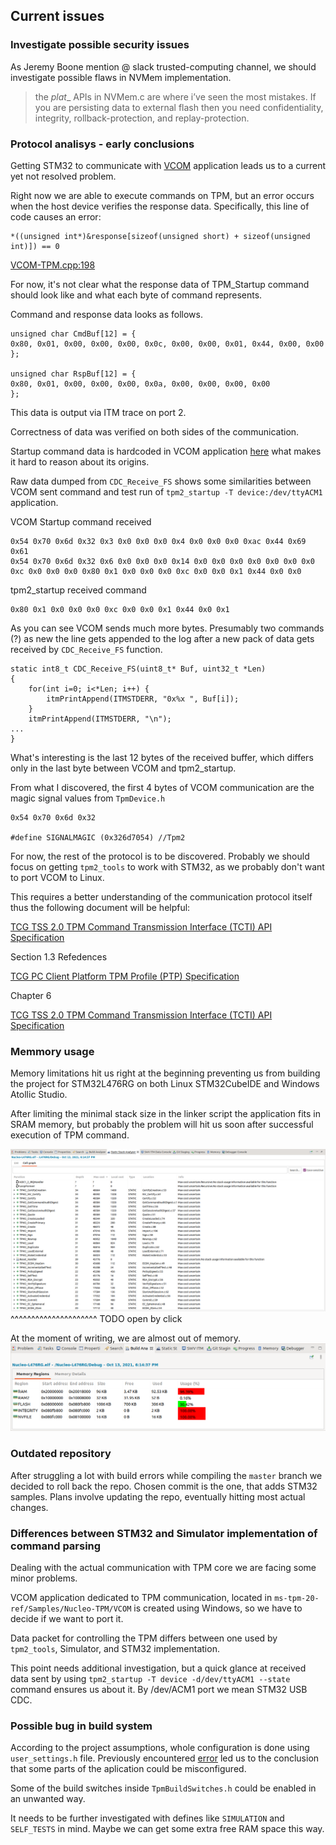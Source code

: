## Current issues

### Investigate possible security issues

As Jeremy Boone mention @ slack trusted-computing channel, we should investigate
possible flaws in NVMem implementation.

> the _plat__ APIs in NVMem.c are where i’ve seen the most mistakes.
> If you are persisting data to external flash then you need confidentiality,
> integrity, rollback-protection, and replay-protection.

### Protocol analisys - early conclusions

Getting STM32 to communicate with
[VCOM](https://github.com/lpn-plant/ms-tpm-20-ref/tree/master/Samples/Nucleo-TPM/VCOM)
application leads us to a current yet not resolved problem.

Right now we are able to execute commands on TPM, but an error occurs when the
host device verifies the response data. Specifically, this line of code causes
an error:
```
*((unsigned int*)&response[sizeof(unsigned short) + sizeof(unsigned int)]) == 0
```

[VCOM-TPM.cpp:198](https://github.com/lpn-plant/ms-tpm-20-ref/blob/master/Samples/Nucleo-TPM/VCOM/VCOM-TPM/VCOM-TPM.cpp#L198)

For now, it's not clear what the response data of TPM_Startup command should
look like and what each byte of command represents.

Command and response data looks as follows.
```
unsigned char CmdBuf[12] = {
0x80, 0x01, 0x00, 0x00, 0x00, 0x0c, 0x00, 0x00, 0x01, 0x44, 0x00, 0x00
};

unsigned char RspBuf[12] = {
0x80, 0x01, 0x00, 0x00, 0x00, 0x0a, 0x00, 0x00, 0x00, 0x00
};
```

This data is output via ITM trace on port 2.

Correctness of data was verified on both sides of the communication.

Startup command data is hardcoded in VCOM application
[here](https://github.com/lpn-plant/ms-tpm-20-ref/blob/master/Samples/Nucleo-TPM/VCOM/VCOM-TPM/VCOM-TPM.cpp#L192)
what makes it hard to reason about its origins.


Raw data dumped from `CDC_Receive_FS` shows some similarities between VCOM
sent command and test run of `tpm2_startup -T device:/dev/ttyACM1` application.

VCOM Startup command received
```
0x54 0x70 0x6d 0x32 0x3 0x0 0x0 0x0 0x4 0x0 0x0 0x0 0xac 0x44 0x69 0x61 
0x54 0x70 0x6d 0x32 0x6 0x0 0x0 0x0 0x14 0x0 0x0 0x0 0x0 0x0 0x0 0x0 0xc 0x0 0x0 0x0 0x80 0x1 0x0 0x0 0x0 0xc 0x0 0x0 0x1 0x44 0x0 0x0 
```

tpm2_startup received command
```
0x80 0x1 0x0 0x0 0x0 0xc 0x0 0x0 0x1 0x44 0x0 0x1 
```

As you can see VCOM sends much more bytes. Presumably two commands (?) as new
the line gets appended to the log after a new pack of data gets received by 
`CDC_Receive_FS` function.

```
static int8_t CDC_Receive_FS(uint8_t* Buf, uint32_t *Len)
{
    for(int i=0; i<*Len; i++) {
        itmPrintAppend(ITMSTDERR, "0x%x ", Buf[i]);
    }
    itmPrintAppend(ITMSTDERR, "\n");
...
}
```

What's interesting is the last 12 bytes of the received buffer, which differs
only in the last byte between VCOM and tpm2_startup. 

From what I discovered, the first 4 bytes of VCOM communication are the
magic signal values from `TpmDevice.h`

```
0x54 0x70 0x6d 0x32

#define SIGNALMAGIC (0x326d7054) //Tpm2
```

For now, the rest of the protocol is to be discovered. Probably we should
focus on getting `tpm2_tools` to work with STM32, as we probably don't want to
port VCOM to Linux.

This requires a better understanding of the communication protocol itself thus
the following document will be helpful:

[TCG TSS 2.0 TPM Command Transmission Interface (TCTI) API Specification](https://trustedcomputinggroup.org/wp-content/uploads/TCG_TSS_TCTI_v1p0_r18_pub.pdf)

Section 1.3 Refedences

[TCG PC Client Platform TPM Profile (PTP) Specification](https://www.trustedcomputinggroup.org/wp-content/uploads/PCClientPlatform-TPM-Profile-for-TPM-2-0-v1-03-20-161114_public-review.pdf)

Chapter 6

[TCG TSS 2.0 TPM Command Transmission Interface (TCTI) API Specification](https://trustedcomputinggroup.org/wp-content/uploads/TSS_TCTI_Version-1.0_Revision-05_Review_END030918.pdf)

### Memmory usage
Memory limitations hit us right at the beginning preventing us from building the
project for STM32L476RG on both Linux STM32CubeIDE and Windows Atollic Studio.

After limiting the minimal stack size in the linker script the application fits
in SRAM memory, but probably the problem will hit us soon after successful
execution of TPM command.

![Static stack analysis](images/static_stack_analysis.png)
^^^^^^^^^^^^^^^^^^^^^ TODO open by click

At the moment of writing, we are almost out of memory.
![Build analysis](images/memory_usage.png)


### Outdated repository
After struggling a lot with build errors while compiling the `master` branch we
decided to roll back the repo. Chosen commit is the one, that adds STM32
samples. Plans involve updating the repo, eventually hitting most actual
changes.


### Differences between STM32 and Simulator implementation of command parsing
Dealing with the actual communication with TPM core we are facing some minor
problems.

VCOM application dedicated to TPM communication, located in
`ms-tpm-20-ref/Samples/Nucleo-TPM/VCOM` is created using Windows, so we have to
decide if we want to port it.

Data packet for controlling the TPM differs between one used by `tpm2_tools`,
Simulator, and STM32 implementation.

This point needs additional investigation, but a quick glance at received data
sent by using `tpm2_startup -T device -d/dev/ttyACM1 --state` command ensures us
about it. By /dev/ACM1 port we mean STM32 USB CDC.

### Possible bug in build system

According to the project assumptions, whole configuration is done using
`user_settings.h` file. Previously encountered
[error](https://github.com/lpn-plant/ms-tpm-20-ref/commit/c681b2130df35b0d1ae498656476f30cd4e472e4)
led us to the conclusion that some parts of the aplication could be
misconfigured.

Some of the build switches inside `TpmBuildSwitches.h` could be enabled in an
unwanted way.

It needs to be further investigated with defines like `SIMULATION` and
`SELF_TESTS` in mind. Maybe we can get some extra free RAM space this way.
